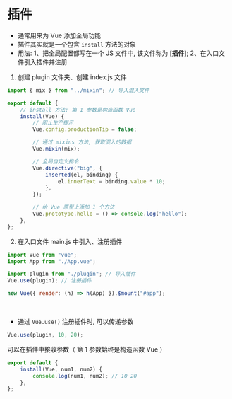 # 插件

-   通常用来为 Vue 添加全局功能
-   插件其实就是一个包含 `install` 方法的对象
-   用法: 1、把全局配置都写在一个 JS 文件中, 该文件称为 [**插件**]; 2、在入口文件引入插件并注册

1. 创建 plugin 文件夹、创建 index.js 文件

```js
import { mix } from "../mixin"; // 导入混入文件

export default {
    // install 方法: 第 1 参数是构造函数 Vue
    install(Vue) {
        // 阻止生产提示
        Vue.config.productionTip = false;

        // 通过 mixins 方法, 获取混入的数据
        Vue.mixin(mix);

        // 全局自定义指令
        Vue.directive("big", {
            inserted(el, binding) {
                el.innerText = binding.value * 10;
            },
        });

        // 给 Vue 原型上添加 1 个方法
        Vue.prototype.hello = () => console.log("hello");
    },
};
```

2. 在入口文件 main.js 中引入、注册插件

```js
import Vue from "vue";
import App from "./App.vue";

import plugin from "./plugin"; // 导入插件
Vue.use(plugin); // 注册插件

new Vue({ render: (h) => h(App) }).$mount("#app");
```

<br>

-   通过 `Vue.use()` 注册插件时, 可以传递参数

```js
Vue.use(plugin, 10, 20);
```

可以在插件中接收参数（ 第 1 参数始终是构造函数 Vue ）

```js
export default {
    install(Vue, num1, num2) {
        console.log(num1, num2); // 10 20
    },
};
```

<br>
